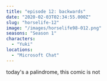 ```yaml
---
title: "episode 12: backwards"
date: "2020-02-03T02:34:55.000Z"
slug: "horselife-12"
image: "/images/horselife98-012.png"
seasons: "Season 1"
characters:
  - "Yuki"
locations:
  - "Microsoft Chat"
---
```


today's a palindrome, this comic is not
